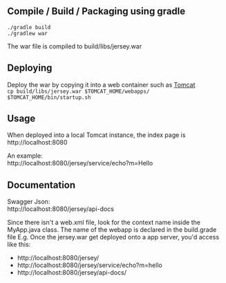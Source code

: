 ## Compile / Build / Packaging using gradle  
`./gradle build`  
`./gradlew war`

The war file is compiled to build/libs/jersey.war

## Deploying 
Deploy the war by copying it into a web container such as [Tomcat](http://tomcat.apache.org)  
`cp build/libs/jersey.war $TOMCAT_HOME/webapps/`   
`$TOMCAT_HOME/bin/startup.sh`

## Usage 
When deployed into a local Tomcat instance, the index page is  
http://localhost:8080

An example:  
http://localhost:8080/jersey/service/echo?m=Hello
## Documentation 
Swagger Json:  
http://localhost:8080/jersey/api-docs

Since there isn't a web.xml file, look for the context name inside the MyApp.java class.
The name of the webapp is declared in the build.grade file 
E.g. Once the jersey.war get deployed onto a app server, you'd access like this:  


* http://localhost:8080/jersey/
* http://localhost:8080/jersey/service/echo?m=hello  
* http://localhost:8080/jersey/api-docs/  




